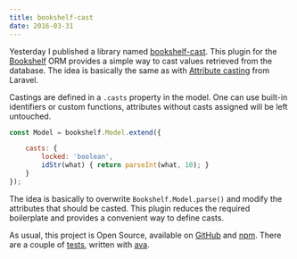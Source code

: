```yaml
---
title: bookshelf-cast
date: 2016-03-31
---
```


Yesterday I published a library named [bookshelf-cast](https://www.npmjs.com/package/bookshelf-cast). This plugin for the [Bookshelf](http://bookshelfjs.org) ORM provides a simple way to cast values retrieved from the database. The idea is basically the same as with [Attribute casting](https://laravel.com/docs/5.2/eloquent-mutators#attribute-casting) from Laravel.

Castings are defined in a `.casts` property in the model. One can use built-in identifiers or custom functions, attributes without casts assigned will be left untouched.

```javascript
const Model = bookshelf.Model.extend({

    casts: {
        locked: 'boolean',
        idStr(what) { return parseInt(what, 10); }
    }
});
```

The idea is basically to overwrite `Bookshelf.Model.parse()` and modify the attributes that should be casted. This plugin reduces the required boilerplate and provides a convenient way to define casts.

As usual, this project is Open Source, available on [GitHub](https://github.com/dak0rn/bookshelf-cast) and [npm](https://www.npmjs.com/package/bookshelf-cast). There are a couple of [tests](https://github.com/dak0rn/bookshelf-cast/blob/master/test.js), written with [ava](https://github.com/sindresorhus/ava).
